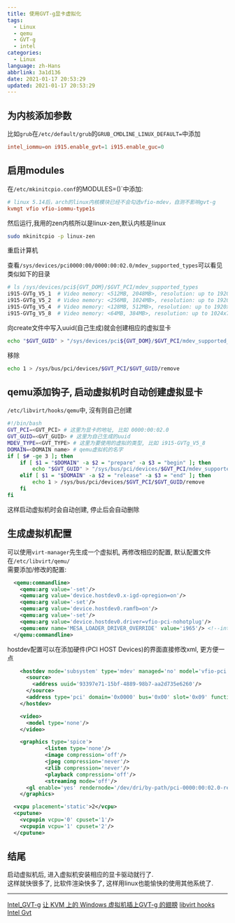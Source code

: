 ```yaml
---
title: 使用GVT-g显卡虚拟化
tags:
  - Linux
  - qemu
  - GVT-g
  - intel
categories:
  - Linux
language: zh-Hans
abbrlink: 3a1d136
date: 2021-01-17 20:53:29
updated: 2021-01-17 20:53:29
---
```


## 为内核添加参数

比如`grub`在`/etc/default/grub`的`GRUB_CMDLINE_LINUX_DEFAULT=`中添加

```conf
intel_iommu=on i915.enable_gvt=1 i915.enable_guc=0
```

## 启用modules

在`/etc/mkinitcpio.conf`的MODULES=()`中添加:

```conf
# linux 5.14后，arch的linux内核模块已经不会勾选vfio-mdev，自测不影响gvt-g
kvmgt vfio vfio-iommu-type1s
```

然后运行,我用的zen内核所以是linux-zen,默认内核是linux

```bash
sudo mkinitcpio -p linux-zen
```

重启计算机  

查看`/sys/devices/pci0000:00/0000:00:02.0/mdev_supported_types`可以看见类似如下的目录
<!--more-->
```bash
# ls /sys/devices/pci${GVT_DOM}/$GVT_PCI/mdev_supported_types
i915-GVTg_V5_1  # Video memory: <512MB, 2048MB>, resolution: up to 1920x1200
i915-GVTg_V5_2  # Video memory: <256MB, 1024MB>, resolution: up to 1920x1200
i915-GVTg_V5_4  # Video memory: <128MB, 512MB>, resolution: up to 1920x1200
i915-GVTg_V5_8  # Video memory: <64MB, 384MB>, resolution: up to 1024x768
```

向create文件中写入uuid(自己生成)就会创建相应的虚拟显卡

```bash
echo "$GVT_GUID" > "/sys/devices/pci${GVT_DOM}/$GVT_PCI/mdev_supported_types/$GVT_TYPE/create"
```

移除

```bash
echo 1 > /sys/bus/pci/devices/$GVT_PCI/$GVT_GUID/remove
```

## qemu添加钩子, 启动虚拟机时自动创建虚拟显卡

`/etc/libvirt/hooks/qemu`中, 沒有则自己创建

```bash
#!/bin/bash
GVT_PCI=<GVT_PCI> # 这里为显卡的地址, 比如 0000:00:02.0
GVT_GUID=<GVT_GUID> # 这里为自己生成的uuid
MDEV_TYPE=<GVT_TYPE> # 这里为要使用的虚拟的类型, 比如 i915-GVTg_V5_8
DOMAIN=<DOMAIN name> # qemu虚拟机的名字
if [ $# -ge 3 ]; then
    if [ $1 = "$DOMAIN" -a $2 = "prepare" -a $3 = "begin" ]; then
        echo "$GVT_GUID" > "/sys/bus/pci/devices/$GVT_PCI/mdev_supported_types/$MDEV_TYPE/create"
    elif [ $1 = "$DOMAIN" -a $2 = "release" -a $3 = "end" ]; then
        echo 1 > /sys/bus/pci/devices/$GVT_PCI/$GVT_GUID/remove
    fi
fi
```

这样启动虚拟机时会自动创建, 停止后会自动删除

## 生成虚拟机配置

可以使用`virt-manager`先生成一个虚拟机, 再修改相应的配置, 默认配置文件在`/etc/libvirt/qemu/`  
需要添加/修改的配置:

```xml
  <qemu:commandline>
    <qemu:arg value='-set'/>
    <qemu:arg value='device.hostdev0.x-igd-opregion=on'/>
    <qemu:arg value='-set'/>
    <qemu:arg value='device.hostdev0.ramfb=on'/>
    <qemu:arg value='-set'/>
    <qemu:arg value='device.hostdev0.driver=vfio-pci-nohotplug'/>
    <qemu:env name='MESA_LOADER_DRIVER_OVERRIDE' value='i965'/> <!--intel启用OpenGL可能会花屏, 不会就不要加这一条-->
  </qemu:commandline>
```

hostdev配置可以在添加硬件(PCI HOST Devices)的界面直接修改xml, 更方便一点

```xml
    <hostdev mode='subsystem' type='mdev' managed='no' model='vfio-pci' display='on'>
      <source>
        <address uuid='93397e71-15bf-4889-98b7-aa2d735e6260'/>
      </source>
      <address type='pci' domain='0x0000' bus='0x00' slot='0x09' function='0x0'/>
    </hostdev>
```

```xml
    <video>
      <model type='none'/>
    </video>
```

```xml
    <graphics type='spice'>
            <listen type='none'/>
            <image compression='off'/>
            <jpeg compression='never'/>
            <zlib compression='never'/>
            <playback compression='off'/>
            <streaming mode='off'/>
      <gl enable='yes' rendernode='/dev/dri/by-path/pci-0000:00:02.0-render'/>
    </graphics>
```

```xml
  <vcpu placement='static'>2</vcpu>
  <cputune>
    <vcpupin vcpu='0' cpuset='1'/>
    <vcpupin vcpu='1' cpuset='2'/>
  </cputune>
```

## 结尾

启动虚拟机后, 进入虚拟机安装相应的显卡驱动就行了.  
这样就快很多了, 比软件渲染快多了, 这样用linux也能愉快的使用其他系统了.

***

[Intel_GVT-g](https://wiki.archlinux.org/index.php/Intel_GVT-g)
[让 KVM 上的 Windows 虚拟机插上GVT-g 的翅膀](https://medium.com/@langleyhouge/%E8%AE%A9-kvm-%E4%B8%8A%E7%9A%84-windows-%E8%99%9A%E6%8B%9F%E6%9C%BA%E6%8F%92%E4%B8%8Agvt-g-%E7%9A%84%E7%BF%85%E8%86%80-ac0ac28b73b8)
[libvirt hooks](https://www.libvirt.org/hooks.html)
[Intel Gvt](https://blog.bepbep.co/posts/gvt/)
